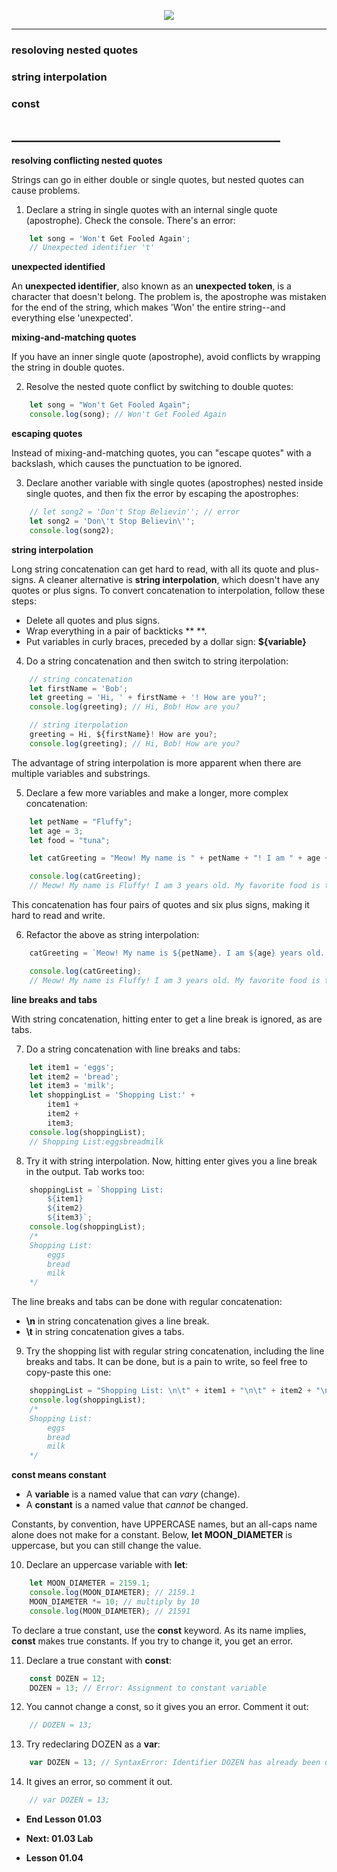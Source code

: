 
<!-- ![Image](../../../images/labs/Noble-Desktop-JavaScript-Lab-01-01-285px.jpg "Lab 01.01") -->

<!-- Alignment options!!!!! -->
<p align="center">
<img src="../../images/lessons/ND-JS-Bootcamp-Lesson-Banner-0103.jpg">
</p>

<!-- <h2 align="center">Lesson 01.01</h2> -->

<hr>  

<!-- ## Lesson 01.03 -->
### resoloving nested quotes 
### string interpolation
### const

## ___________________________________________

**resolving conflicting nested quotes**

Strings can go in either double or single quotes, but nested quotes can cause problems.

1. Declare a string in single quotes with an internal single quote (apostrophe). Check the console. There's an error:

```js
    let song = 'Won't Get Fooled Again';
    // Unexpected identifier 't'
```

**unexpected identified**

An **unexpected identifier**, also known as an **unexpected token**, is a character that doesn't belong. The problem is, the apostrophe was mistaken for the end of the string, which makes 'Won' the entire string--and everything else 'unexpected'.

**mixing-and-matching quotes**

If you have an inner single quote (apostrophe), avoid conflicts by wrapping the string in double quotes. 

2. Resolve the nested quote conflict by switching to double quotes:

```js
    let song = "Won't Get Fooled Again";
    console.log(song); // Won't Get Fooled Again
```

**escaping quotes**

Instead of mixing-and-matching quotes, you can "escape quotes" with a backslash, which causes the punctuation to be ignored.

3. Declare another variable with single quotes (apostrophes) nested inside single quotes, and then fix the error by escaping the apostrophes:

```js
    // let song2 = 'Don't Stop Believin''; // error
    let song2 = 'Don\'t Stop Believin\'';
    console.log(song2);
```

**string interpolation**

Long string concatenation can get hard to read, with all its quote and plus-signs. A cleaner alternative is **string interpolation**, which doesn't have any quotes or plus signs. To convert concatenation to interpolation, follow these steps:

- Delete all quotes and plus signs.
- Wrap everything in a pair of backticks ** **.
- Put variables in curly braces, preceded by a dollar sign: **${variable}**

4. Do a string concatenation and then switch to string iterpolation:

```js
    // string concatenation
    let firstName = 'Bob';
    let greeting = 'Hi, ' + firstName + '! How are you?';
    console.log(greeting); // Hi, Bob! How are you?

    // string iterpolation
    greeting = Hi, ${firstName}! How are you?;
    console.log(greeting); // Hi, Bob! How are you?
```

The advantage of string interpolation is more apparent when there are multiple variables and substrings.

5. Declare a few more variables and make a longer, more complex concatenation:

```js
    let petName = "Fluffy";
    let age = 3;
    let food = "tuna";

    let catGreeting = "Meow! My name is " + petName + "! I am " + age + " years old. My favorite food is " + food + ".";

    console.log(catGreeting); 
    // Meow! My name is Fluffy! I am 3 years old. My favorite food is tuna.
```

This concatenation has four pairs of quotes and six plus signs, making it hard to read and write. 

6. Refactor the above as string interpolation:

```js
    catGreeting = `Meow! My name is ${petName}. I am ${age} years old. My favorite food is ${food}`;

    console.log(catGreeting);
    // Meow! My name is Fluffy! I am 3 years old. My favorite food is tuna.
```

**line breaks and tabs**

With string concatenation, hitting enter to get a line break is ignored, as are tabs.

7. Do a string concatenation with line breaks and tabs:

```js
    let item1 = 'eggs';
    let item2 = 'bread';
    let item3 = 'milk';
    let shoppingList = 'Shopping List:' + 
        item1 + 
        item2 +
        item3;
    console.log(shoppingList); 
    // Shopping List:eggsbreadmilk
```

8. Try it with string interpolation. Now, hitting enter gives you a line break in the output. Tab works too:

```js
    shoppingList = `Shopping List:
        ${item1}
        ${item2}
        ${item3}`;
    console.log(shoppingList);
    /*
    Shopping List:
        eggs
        bread
        milk
    */
```

The line breaks and tabs can be done with regular concatenation: 
- **\n** in string concatenation gives a line break.
- **\t** in string concatenation gives a tabs.

9. Try the shopping list with regular string concatenation, including the line breaks and tabs. It can be done, but is a pain to write, so feel free to copy-paste this one:

```js
    shoppingList = "Shopping List: \n\t" + item1 + "\n\t" + item2 + "\n\t" + item3;
    console.log(shoppingList); 
    /*
    Shopping List:
        eggs
        bread
        milk
    */
```

**const means constant**

- A **variable** is a named value that can *vary* (change).
- A **constant** is a named value that *cannot* be changed. 

Constants, by convention, have UPPERCASE names, but an all-caps name alone does not make for a constant. Below, **let MOON_DIAMETER** is uppercase, but you can still change the value.

10. Declare an uppercase variable with **let**:

```js
    let MOON_DIAMETER = 2159.1; 
    console.log(MOON_DIAMETER); // 2159.1
    MOON_DIAMETER *= 10; // multiply by 10
    console.log(MOON_DIAMETER); // 21591
```

To declare a true constant, use the **const** keyword. As its name implies, **const** makes true constants. If you try to change it, you get an error.

11. Declare a true constant with **const**:

```js
    const DOZEN = 12;
    DOZEN = 13; // Error: Assignment to constant variable
```

12. You cannot change a const, so it gives you an error. Comment it out:

```js
    // DOZEN = 13;
```

13. Try redeclaring DOZEN as a **var**:

```js
    var DOZEN = 13; // SyntaxError: Identifier DOZEN has already been declared.
```

14. It gives an error, so comment it out.

```js
    // var DOZEN = 13;
```

- **End Lesson 01.03**

- **Next: 01.03 Lab**
- **Lesson 01.04**


